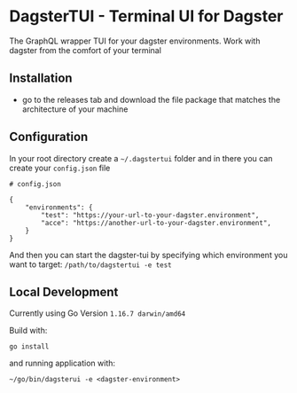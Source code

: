 # DagsterTUI - Terminal UI for Dagster

The GraphQL wrapper TUI for your dagster environments. Work with dagster from the comfort of your terminal

## Installation

- go to the releases tab and download the file package that matches the architecture of your machine

## Configuration

In your root directory create a `~/.dagstertui` folder and in there you can create your `config.json` file

```
# config.json

{
    "environments": {
        "test": "https://your-url-to-your-dagster.environment",
        "acce": "https://another-url-to-your-dagster.environment",
    }
}
```

And then you can start the dagster-tui by specifying which environment you want to target: `/path/to/dagstertui -e test`

## Local Development
Currently using Go Version `1.16.7 darwin/amd64`

Build with:

```
go install
```

and running application with:

```
~/go/bin/dagsterui -e <dagster-environment>
```
